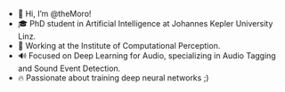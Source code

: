 - 👋 Hi, I’m @theMoro!
- 🎓 PhD student in Artificial Intelligence at Johannes Kepler University Linz.
- 💼 Working at the Institute of Computational Perception.
- 🔊 Focused on Deep Learning for Audio, specializing in Audio Tagging and Sound Event Detection.
- 🔥 Passionate about training deep neural networks ;)


<!---
theMoro/theMoro is a ✨ special ✨ repository because its `README.md` (this file) appears on your GitHub profile.
You can click the Preview link to take a look at your changes.
--->

